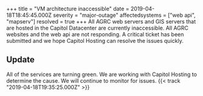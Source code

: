 +++
title = "VM architecture inaccessible"
date = 2019-04-18T18:45:45.000Z
severity = "major-outage"
affectedsystems = ["web api", "mapserv"]
resolved = true
+++
All AGRC web servers and GIS servers that are hosted in the Capitol Datacenter are currently inaccessible. All AGRC websites and the web api are not responding. A critical ticket has been submitted and we hope Capitol Hosting can resolve the issues quickly.

## Update

All of the services are turning green. We are working with Capitol Hosting to determine the cause. We will continue to monitor for issues. {{< track "2019-04-18T19:35:25.000Z" >}}
